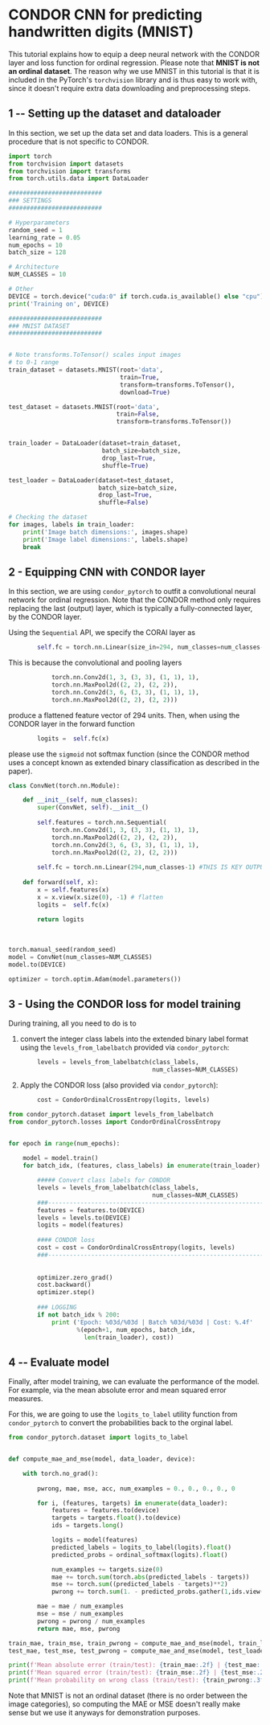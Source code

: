 # CONDOR CNN for predicting handwritten digits (MNIST)

This tutorial explains how to equip a deep neural network with the CONDOR layer and loss function for ordinal regression. Please note that **MNIST is not an ordinal dataset**. The reason why we use MNIST in this tutorial is that it is included in the PyTorch's `torchvision` library and is thus easy to work with, since it doesn't require extra data downloading and preprocessing steps.

## 1 -- Setting up the dataset and dataloader

In this section, we set up the data set and data loaders. This is a general procedure that is not specific to CONDOR.


```python
import torch
from torchvision import datasets
from torchvision import transforms
from torch.utils.data import DataLoader

##########################
### SETTINGS
##########################

# Hyperparameters
random_seed = 1
learning_rate = 0.05
num_epochs = 10
batch_size = 128

# Architecture
NUM_CLASSES = 10

# Other
DEVICE = torch.device("cuda:0" if torch.cuda.is_available() else "cpu")
print('Training on', DEVICE)

##########################
### MNIST DATASET
##########################


# Note transforms.ToTensor() scales input images
# to 0-1 range
train_dataset = datasets.MNIST(root='data', 
                               train=True, 
                               transform=transforms.ToTensor(),
                               download=True)

test_dataset = datasets.MNIST(root='data', 
                              train=False, 
                              transform=transforms.ToTensor())


train_loader = DataLoader(dataset=train_dataset, 
                          batch_size=batch_size, 
                          drop_last=True,
                          shuffle=True)

test_loader = DataLoader(dataset=test_dataset, 
                         batch_size=batch_size, 
                         drop_last=True,
                         shuffle=False)

# Checking the dataset
for images, labels in train_loader:  
    print('Image batch dimensions:', images.shape)
    print('Image label dimensions:', labels.shape)
    break
```

## 2 - Equipping CNN with CONDOR layer

In this section, we are using  `condor_pytorch` to outfit a convolutional neural network for ordinal regression. Note that the CONDOR method only requires replacing the last (output) layer, which is typically a fully-connected layer, by the CONDOR layer.

Using the `Sequential` API, we specify the CORAl layer as 

```python
        self.fc = torch.nn.Linear(size_in=294, num_classes=num_classes-1)
```

This is because the convolutional and pooling layers 

```python
            torch.nn.Conv2d(1, 3, (3, 3), (1, 1), 1),
            torch.nn.MaxPool2d((2, 2), (2, 2)),
            torch.nn.Conv2d(3, 6, (3, 3), (1, 1), 1),
            torch.nn.MaxPool2d((2, 2), (2, 2)))
```


produce a flattened feature vector of 294 units. Then, when using the CONDOR layer in the forward function

```python
        logits =  self.fc(x)
```

please use the `sigmoid` not softmax function (since the CONDOR method uses a concept known as extended binary classification as described in the paper).


```python
class ConvNet(torch.nn.Module):

    def __init__(self, num_classes):
        super(ConvNet, self).__init__()
        
        self.features = torch.nn.Sequential(
            torch.nn.Conv2d(1, 3, (3, 3), (1, 1), 1),
            torch.nn.MaxPool2d((2, 2), (2, 2)),
            torch.nn.Conv2d(3, 6, (3, 3), (1, 1), 1),
            torch.nn.MaxPool2d((2, 2), (2, 2)))
        
        self.fc = torch.nn.Linear(294,num_classes-1) #THIS IS KEY OUTPUT SIZE 
        
    def forward(self, x):
        x = self.features(x)
        x = x.view(x.size(0), -1) # flatten
        logits =  self.fc(x)
        
        return logits
    
    
    
torch.manual_seed(random_seed)
model = ConvNet(num_classes=NUM_CLASSES)
model.to(DEVICE)

optimizer = torch.optim.Adam(model.parameters())
```

## 3 - Using the CONDOR loss for model training

During training, all you need to do is to 

1) convert the integer class labels into the extended binary label format using the `levels_from_labelbatch` provided via `condor_pytorch`:

```python
        levels = levels_from_labelbatch(class_labels, 
                                        num_classes=NUM_CLASSES)
```

2) Apply the CONDOR loss (also provided via `condor_pytorch`):

```python
        cost = CondorOrdinalCrossEntropy(logits, levels)
```



```python
from condor_pytorch.dataset import levels_from_labelbatch
from condor_pytorch.losses import CondorOrdinalCrossEntropy


for epoch in range(num_epochs):
    
    model = model.train()
    for batch_idx, (features, class_labels) in enumerate(train_loader):

        ##### Convert class labels for CONDOR
        levels = levels_from_labelbatch(class_labels, 
                                        num_classes=NUM_CLASSES)
        ###--------------------------------------------------------------------###
        features = features.to(DEVICE)
        levels = levels.to(DEVICE)
        logits = model(features)
        
        #### CONDOR loss 
        cost = cost = CondorOrdinalCrossEntropy(logits, levels)
        ###--------------------------------------------------------------------###   
        
        
        optimizer.zero_grad()
        cost.backward()
        optimizer.step()
        
        ### LOGGING
        if not batch_idx % 200:
            print ('Epoch: %03d/%03d | Batch %03d/%03d | Cost: %.4f' 
                   %(epoch+1, num_epochs, batch_idx, 
                     len(train_loader), cost))
```

## 4 -- Evaluate model

Finally, after model training, we can evaluate the performance of the model. For example, via the mean absolute error and mean squared error measures.

For this, we are going to use the `logits_to_label` utility function from `condor_pytorch` to convert the probabilities back to the orginal label.



```python
from condor_pytorch.dataset import logits_to_label


def compute_mae_and_mse(model, data_loader, device):

    with torch.no_grad():
    
        pwrong, mae, mse, acc, num_examples = 0., 0., 0., 0., 0

        for i, (features, targets) in enumerate(data_loader):
            features = features.to(device)
            targets = targets.float().to(device)
            ids = targets.long()

            logits = model(features)
            predicted_labels = logits_to_label(logits).float()
            predicted_probs = ordinal_softmax(logits).float()

            num_examples += targets.size(0)
            mae += torch.sum(torch.abs(predicted_labels - targets))
            mse += torch.sum((predicted_labels - targets)**2)
            pwrong += torch.sum(1. - predicted_probs.gather(1,ids.view(-1,1)))

        mae = mae / num_examples
        mse = mse / num_examples
        pwrong = pwrong / num_examples
        return mae, mse, pwrong
```


```python
train_mae, train_mse, train_pwrong = compute_mae_and_mse(model, train_loader, DEVICE)
test_mae, test_mse, test_pwrong = compute_mae_and_mse(model, test_loader, DEVICE)
```


```python
print(f'Mean absolute error (train/test): {train_mae:.2f} | {test_mae:.2f}')
print(f'Mean squared error (train/test): {train_mse:.2f} | {test_mse:.2f}')
print(f'Mean probability on wrong class (train/test): {train_pwrong:.3f} | {test_pwrong:.3f}')
```

Note that MNIST is not an ordinal dataset (there is no order between the image categories), so computing the MAE or MSE doesn't really make sense but we use it anyways for demonstration purposes.
